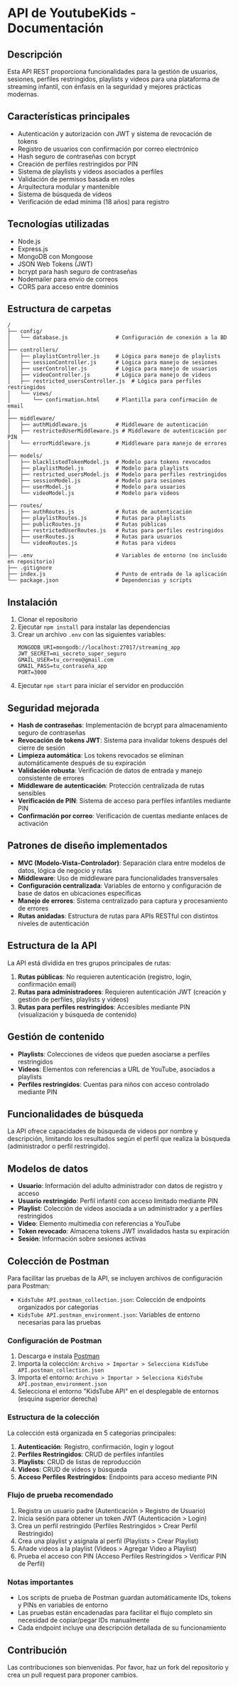 # API de YoutubeKids - Documentación

## Descripción
Esta API REST proporciona funcionalidades para la gestión de usuarios, sesiones, perfiles restringidos, playlists y videos para una plataforma de streaming infantil, con énfasis en la seguridad y mejores prácticas modernas.

## Características principales
- Autenticación y autorización con JWT y sistema de revocación de tokens
- Registro de usuarios con confirmación por correo electrónico
- Hash seguro de contraseñas con bcrypt
- Creación de perfiles restringidos por PIN
- Sistema de playlists y videos asociados a perfiles
- Validación de permisos basada en roles
- Arquitectura modular y mantenible
- Sistema de búsqueda de videos
- Verificación de edad mínima (18 años) para registro

## Tecnologías utilizadas
- Node.js
- Express.js
- MongoDB con Mongoose
- JSON Web Tokens (JWT)
- bcrypt para hash seguro de contraseñas
- Nodemailer para envío de correos
- CORS para acceso entre dominios

## Estructura de carpetas
```
/
├── config/
│   └── database.js               # Configuración de conexión a la BD
│
├── controllers/
│   ├── playlistController.js     # Lógica para manejo de playlists
│   ├── sessionController.js      # Lógica para manejo de sesiones
│   ├── userController.js         # Lógica para manejo de usuarios
│   ├── videoController.js        # Lógica para manejo de videos
│   ├── restricted_usersController.js  # Lógica para perfiles restringidos
│   └── views/
│       └── confirmation.html     # Plantilla para confirmación de email
│
├── middleware/
│   ├── authMiddleware.js         # Middleware de autenticación
│   ├── restrictedUserMiddleware.js # Middleware de autenticación por PIN
│   └── errorMiddleware.js        # Middleware para manejo de errores
│
├── models/
│   ├── blacklistedTokenModel.js  # Modelo para tokens revocados
│   ├── playlistModel.js          # Modelo para playlists
│   ├── restricted_usersModel.js  # Modelo para perfiles restringidos
│   ├── sessionModel.js           # Modelo para sesiones 
│   ├── userModel.js              # Modelo para usuarios
│   └── videoModel.js             # Modelo para videos
│
├── routes/
│   ├── authRoutes.js             # Rutas de autenticación
│   ├── playlistRoutes.js         # Rutas para playlists
│   ├── publicRoutes.js           # Rutas públicas
│   ├── restrictedUserRoutes.js   # Rutas para perfiles restringidos
│   ├── userRoutes.js             # Rutas para usuarios
│   └── videoRoutes.js            # Rutas para videos
│
├── .env                          # Variables de entorno (no incluido en repositorio)
├── .gitignore                    
├── index.js                      # Punto de entrada de la aplicación
└── package.json                  # Dependencias y scripts
```

## Instalación

1. Clonar el repositorio
2. Ejecutar `npm install` para instalar las dependencias
3. Crear un archivo `.env` con las siguientes variables:
   ```
   MONGODB_URI=mongodb://localhost:27017/streaming_app
   JWT_SECRET=mi_secreto_super_seguro
   GMAIL_USER=tu_correo@gmail.com
   GMAIL_PASS=tu_contraseña_app
   PORT=3000
   ```
4. Ejecutar `npm start` para iniciar el servidor en producción

## Seguridad mejorada

- **Hash de contraseñas**: Implementación de bcrypt para almacenamiento seguro de contraseñas
- **Revocación de tokens JWT**: Sistema para invalidar tokens después del cierre de sesión
- **Limpieza automática**: Los tokens revocados se eliminan automáticamente después de su expiración
- **Validación robusta**: Verificación de datos de entrada y manejo consistente de errores
- **Middleware de autenticación**: Protección centralizada de rutas sensibles
- **Verificación de PIN**: Sistema de acceso para perfiles infantiles mediante PIN
- **Confirmación por correo**: Verificación de cuentas mediante enlaces de activación

## Patrones de diseño implementados

- **MVC (Modelo-Vista-Controlador)**: Separación clara entre modelos de datos, lógica de negocio y rutas
- **Middleware**: Uso de middleware para funcionalidades transversales
- **Configuración centralizada**: Variables de entorno y configuración de base de datos en ubicaciones específicas
- **Manejo de errores**: Sistema centralizado para captura y procesamiento de errores
- **Rutas anidadas**: Estructura de rutas para APIs RESTful con distintos niveles de autenticación

## Estructura de la API

La API está dividida en tres grupos principales de rutas:

1. **Rutas públicas**: No requieren autenticación (registro, login, confirmación email)
2. **Rutas para administradores**: Requieren autenticación JWT (creación y gestión de perfiles, playlists y videos)
3. **Rutas para perfiles restringidos**: Accesibles mediante PIN (visualización y búsqueda de contenido)

## Gestión de contenido

- **Playlists**: Colecciones de videos que pueden asociarse a perfiles restringidos
- **Videos**: Elementos con referencias a URL de YouTube, asociados a playlists
- **Perfiles restringidos**: Cuentas para niños con acceso controlado mediante PIN

## Funcionalidades de búsqueda

La API ofrece capacidades de búsqueda de videos por nombre y descripción, limitando los resultados según el perfil que realiza la búsqueda (administrador o perfil restringido).

## Modelos de datos

- **Usuario**: Información del adulto administrador con datos de registro y acceso
- **Usuario restringido**: Perfil infantil con acceso limitado mediante PIN
- **Playlist**: Colección de videos asociada a un administrador y a perfiles restringidos
- **Video**: Elemento multimedia con referencias a YouTube
- **Token revocado**: Almacena tokens JWT invalidados hasta su expiración
- **Sesión**: Información sobre sesiones activas

## Colección de Postman

Para facilitar las pruebas de la API, se incluyen archivos de configuración para Postman:

- `KidsTube API.postman_collection.json`: Colección de endpoints organizados por categorías
- `KidsTube API.postman_environment.json`: Variables de entorno necesarias para las pruebas

### Configuración de Postman

1. Descarga e instala [Postman](https://www.postman.com/downloads/)
2. Importa la colección: `Archivo > Importar > Selecciona KidsTube API.postman_collection.json`
3. Importa el entorno: `Archivo > Importar > Selecciona KidsTube API.postman_environment.json`
4. Selecciona el entorno "KidsTube API" en el desplegable de entornos (esquina superior derecha)

### Estructura de la colección

La colección está organizada en 5 categorías principales:

1. **Autenticación**: Registro, confirmación, login y logout
2. **Perfiles Restringidos**: CRUD de perfiles infantiles
3. **Playlists**: CRUD de listas de reproducción
4. **Videos**: CRUD de videos y búsqueda
5. **Acceso Perfiles Restringidos**: Endpoints para acceso mediante PIN

### Flujo de prueba recomendado

1. Registra un usuario padre (Autenticación > Registro de Usuario)
2. Inicia sesión para obtener un token JWT (Autenticación > Login)
3. Crea un perfil restringido (Perfiles Restringidos > Crear Perfil Restringido)
4. Crea una playlist y asígnala al perfil (Playlists > Crear Playlist)
5. Añade videos a la playlist (Videos > Agregar Video a Playlist)
6. Prueba el acceso con PIN (Acceso Perfiles Restringidos > Verificar PIN de Perfil)

### Notas importantes

- Los scripts de prueba de Postman guardan automáticamente IDs, tokens y PINs en variables de entorno
- Las pruebas están encadenadas para facilitar el flujo completo sin necesidad de copiar/pegar IDs manualmente
- Cada endpoint incluye una descripción detallada de su funcionamiento

## Contribución

Las contribuciones son bienvenidas. Por favor, haz un fork del repositorio y crea un pull request para proponer cambios.